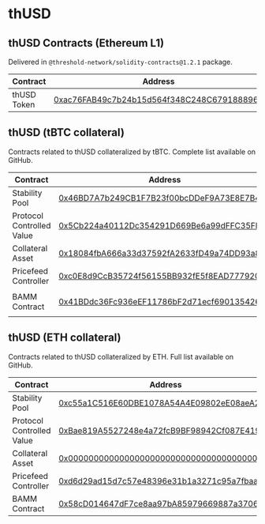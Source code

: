 # thUSD

## thUSD Contracts (Ethereum L1)

Delivered in `@threshold-network/solidity-contracts@1.2.1` package.

<table><thead><tr><th width="186.54782383508018">Contract</th><th>Address</th></tr></thead><tbody><tr><td>thUSD Token</td><td><a href="https://etherscan.io/token/0xac76FAB49c7b24b15d564f348C248C6791888965">0xac76FAB49c7b24b15d564f348C248C6791888965</a></td></tr></tbody></table>

## thUSD (tBTC collateral)

Contracts related to thUSD collateralized by tBTC. Complete list available on GitHub.

<table><thead><tr><th width="186.54782383508018">Contract</th><th>Address</th></tr></thead><tbody><tr><td>Stability Pool</td><td><a href="https://etherscan.io/address/0x46BD7A7b249CB1F7B23f00bcDDeF9A73E8E7B4b2">0x46BD7A7b249CB1F7B23f00bcDDeF9A73E8E7B4b2</a></td></tr><tr><td>Protocol Controlled Value</td><td><a href="https://etherscan.io/address/0x5Cb224a40112Dc354291D669Be6a99dFFC35FDF1">0x5Cb224a40112Dc354291D669Be6a99dFFC35FDF1</a></td></tr><tr><td>Collateral Asset</td><td><a href="https://etherscan.io/address/0x18084fbA666a33d37592fA2633fD49a74DD93a88">0x18084fbA666a33d37592fA2633fD49a74DD93a88</a></td></tr><tr><td>Pricefeed Controller</td><td><a href="https://etherscan.io/address/0xc0E8d9CcB35724f56155BB932fE5f8EAD7779203">0xc0E8d9CcB35724f56155BB932fE5f8EAD7779203</a></td></tr><tr><td>BAMM Contract</td><td><p></p><p><a href="https://etherscan.io/address/0x41BDdc36Fc936eEF11786bF2d71ecf6901354263">0x41BDdc36Fc936eEF11786bF2d71ecf6901354263</a></p></td></tr></tbody></table>

## thUSD (ETH collateral)

Contracts related to thUSD collateralized by ETH. Full list available on GitHub.

<table><thead><tr><th width="186.54782383508018">Contract</th><th>Address</th></tr></thead><tbody><tr><td>Stability Pool</td><td><a href="https://etherscan.io/address/0xc55a1C516E60DBE1078A54A4E09802eE08aeA295">0xc55a1C516E60DBE1078A54A4E09802eE08aeA295</a></td></tr><tr><td>Protocol Controlled Value</td><td><a href="https://etherscan.io/address/0xBae819A5527248e4a72fcB9BF98942Cf087E4192">0xBae819A5527248e4a72fcB9BF98942Cf087E4192</a></td></tr><tr><td>Collateral Asset</td><td><a href="https://etherscan.io/address/0x0000000000000000000000000000000000000000">0x0000000000000000000000000000000000000000</a></td></tr><tr><td>Pricefeed Controller</td><td><a href="https://etherscan.io/address/0xd6d29ad15d7c57e48396e31b1a3271c95a7fbaaf">0xd6d29ad15d7c57e48396e31b1a3271c95a7fbaaf</a></td></tr><tr><td>BAMM Contract</td><td><a href="https://etherscan.io/address/0x58cD014647dF7ce8aa97bA85979669887a3706b1">0x58cD014647dF7ce8aa97bA85979669887a3706b1</a></td></tr></tbody></table>
